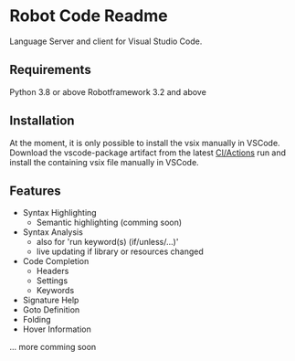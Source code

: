 # Robot Code Readme

Language Server and client for Visual Studio Code.

## Requirements

Python 3.8 or above
Robotframework 3.2 and above

## Installation

At the moment, it is only possible to install the vsix manually in VSCode.
Download the vscode-package artifact from the latest [CI/Actions]((https://github.com/d-biehl/robotcode/actions/workflows/build.yml)) run and install the containing vsix file manually in VSCode.

## Features

* Syntax Highlighting
    * Semantic highlighting (comming soon)
* Syntax Analysis
    * also for 'run keyword(s) (if/unless/...)'
    * live updating if library or resources changed    
* Code Completion
    * Headers
    * Settings
    * Keywords
* Signature Help
* Goto Definition
* Folding
* Hover Information


... more comming soon
